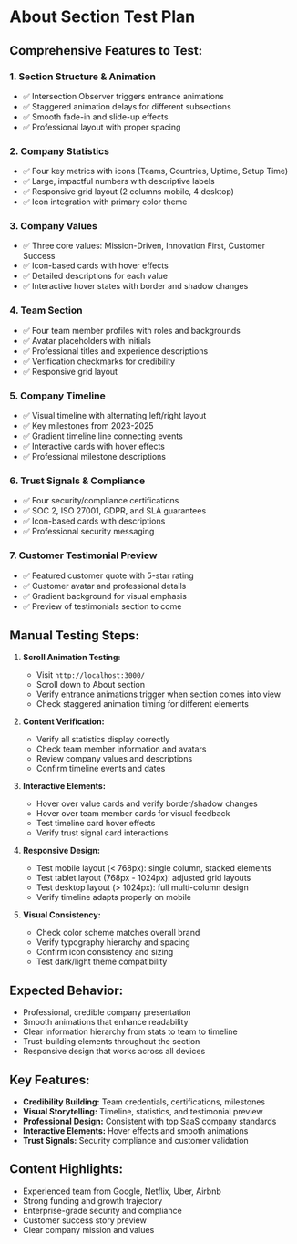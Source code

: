 # About Section Test Plan

## Comprehensive Features to Test:

### 1. **Section Structure & Animation**
- ✅ Intersection Observer triggers entrance animations
- ✅ Staggered animation delays for different subsections
- ✅ Smooth fade-in and slide-up effects
- ✅ Professional layout with proper spacing

### 2. **Company Statistics**
- ✅ Four key metrics with icons (Teams, Countries, Uptime, Setup Time)
- ✅ Large, impactful numbers with descriptive labels
- ✅ Responsive grid layout (2 columns mobile, 4 desktop)
- ✅ Icon integration with primary color theme

### 3. **Company Values**
- ✅ Three core values: Mission-Driven, Innovation First, Customer Success
- ✅ Icon-based cards with hover effects
- ✅ Detailed descriptions for each value
- ✅ Interactive hover states with border and shadow changes

### 4. **Team Section**
- ✅ Four team member profiles with roles and backgrounds
- ✅ Avatar placeholders with initials
- ✅ Professional titles and experience descriptions
- ✅ Verification checkmarks for credibility
- ✅ Responsive grid layout

### 5. **Company Timeline**
- ✅ Visual timeline with alternating left/right layout
- ✅ Key milestones from 2023-2025
- ✅ Gradient timeline line connecting events
- ✅ Interactive cards with hover effects
- ✅ Professional milestone descriptions

### 6. **Trust Signals & Compliance**
- ✅ Four security/compliance certifications
- ✅ SOC 2, ISO 27001, GDPR, and SLA guarantees
- ✅ Icon-based cards with descriptions
- ✅ Professional security messaging

### 7. **Customer Testimonial Preview**
- ✅ Featured customer quote with 5-star rating
- ✅ Customer avatar and professional details
- ✅ Gradient background for visual emphasis
- ✅ Preview of testimonials section to come

## Manual Testing Steps:

1. **Scroll Animation Testing:**
   - Visit `http://localhost:3000/`
   - Scroll down to About section
   - Verify entrance animations trigger when section comes into view
   - Check staggered animation timing for different elements

2. **Content Verification:**
   - Verify all statistics display correctly
   - Check team member information and avatars
   - Review company values and descriptions
   - Confirm timeline events and dates

3. **Interactive Elements:**
   - Hover over value cards and verify border/shadow changes
   - Hover over team member cards for visual feedback
   - Test timeline card hover effects
   - Verify trust signal card interactions

4. **Responsive Design:**
   - Test mobile layout (< 768px): single column, stacked elements
   - Test tablet layout (768px - 1024px): adjusted grid layouts
   - Test desktop layout (> 1024px): full multi-column design
   - Verify timeline adapts properly on mobile

5. **Visual Consistency:**
   - Check color scheme matches overall brand
   - Verify typography hierarchy and spacing
   - Confirm icon consistency and sizing
   - Test dark/light theme compatibility

## Expected Behavior:
- Professional, credible company presentation
- Smooth animations that enhance readability
- Clear information hierarchy from stats to team to timeline
- Trust-building elements throughout the section
- Responsive design that works across all devices

## Key Features:
- **Credibility Building:** Team credentials, certifications, milestones
- **Visual Storytelling:** Timeline, statistics, and testimonial preview
- **Professional Design:** Consistent with top SaaS company standards
- **Interactive Elements:** Hover effects and smooth animations
- **Trust Signals:** Security compliance and customer validation

## Content Highlights:
- Experienced team from Google, Netflix, Uber, Airbnb
- Strong funding and growth trajectory
- Enterprise-grade security and compliance
- Customer success story preview
- Clear company mission and values
